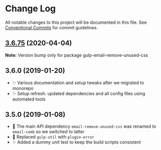 # Change Log

All notable changes to this project will be documented in this file.
See [Conventional Commits](https://conventionalcommits.org) for commit guidelines.

## [3.6.75](https://gitlab.com/codsen/codsen/compare/gulp-email-remove-unused-css@3.6.74...gulp-email-remove-unused-css@3.6.75) (2020-04-04)

**Note:** Version bump only for package gulp-email-remove-unused-css





## 3.6.0 (2019-01-20)

- ✨ Various documentation and setup tweaks after we migrated to monorepo
- ✨ Setup refresh: updated dependencies and all config files using automated tools

## 3.5.0 (2019-01-08)

- 🔧 The main API dependency `email-remove-unused-css` was renamed to `email-comb` so we switched to latter
- 🔧 Replaced `gulp-util` with `plugin-error`
- ✨ Added a dummy unit test to keep the build scripts consistent
